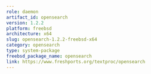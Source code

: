 ```yaml
---
role: daemon
artifact_id: opensearch
version: 1.2.2
platform: freebsd
architecture: x64
slug: opensearch-1.2.2-freebsd-x64
category: opensearch
type: system-package
freebsd_package_name: opensearch
link: https://www.freshports.org/textproc/opensearch
---
```

